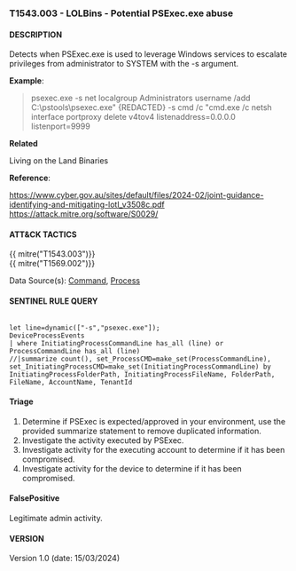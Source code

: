 ### T1543.003 - LOLBins - Potential PSExec.exe abuse

#### DESCRIPTION

Detects when PSExec.exe is used to leverage Windows services to escalate privileges from administrator to SYSTEM with the -s argument.

**Example**:

> psexec.exe -s net localgroup Administrators username /add <br>
> C:\\pstools\\psexec.exe" {REDACTED} -s cmd /c "cmd.exe /c netsh <br>
> interface portproxy delete v4tov4 listenaddress=0.0.0.0 <br>
> listenport=9999 <br>

**Related**

Living on the Land Binaries

**Reference**:

https://www.cyber.gov.au/sites/default/files/2024-02/joint-guidance-identifying-and-mitigating-lotl_v3508c.pdf <br>
https://attack.mitre.org/software/S0029/ <br>

#### ATT&CK TACTICS

{{ mitre("T1543.003")}} <br>
{{ mitre("T1569.002")}} <br>

Data Source(s): [Command](https://attack.mitre.org/datasources/DS0017), [Process](https://attack.mitre.org/datasources/DS0009/)

#### SENTINEL RULE QUERY

```

let line=dynamic(["-s","psexec.exe"]);
DeviceProcessEvents
| where InitiatingProcessCommandLine has_all (line) or ProcessCommandLine has_all (line)
//|summarize count(), set_ProcessCMD=make_set(ProcessCommandLine), set_InitiatingProcessCMD=make_set(InitiatingProcessCommandLine) by InitiatingProcessFolderPath, InitiatingProcessFileName, FolderPath, FileName, AccountName, TenantId 

```

#### Triage

1. Determine if PSExec is expected/approved in your environment, use the provided summarize statement to remove duplicated information.
1. Investigate the activity executed by PSExec.
1. Investigate activity for the executing account to determine if it has been compromised.
1. Investigate activity for the device to determine if it has been compromised.

#### FalsePositive

Legitimate admin activity.

#### VERSION

Version 1.0 (date: 15/03/2024)
